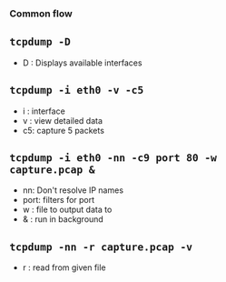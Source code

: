 ### Common flow

`tcpdump -D`
-
- D : Displays available interfaces

`tcpdump -i eth0 -v -c5`
-
- i : interface
- v : view detailed data
- c5: capture 5 packets

`tcpdump -i eth0 -nn -c9 port 80 -w capture.pcap &`
-
- nn: Don't resolve IP names
- port: filters for port
- w : file to output data to
- & : run in background

`tcpdump -nn -r capture.pcap -v`
-
- r : read from given file
